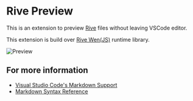 # Rive Preview

This is an extension to preview [Rive](https://rive.app) files without leaving VSCode editor.

This extension is build over [Rive Wen(JS)](https://help.rive.app/runtimes/overview/web-js) runtime library.

![Preview](https://github.com/yeikel16/rive-preview-extension/blob/main/preview.GIF)

## For more information

* [Visual Studio Code's Markdown Support](http://code.visualstudio.com/docs/languages/markdown)
* [Markdown Syntax Reference](https://help.github.com/articles/markdown-basics/)
